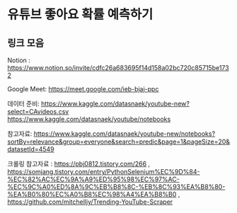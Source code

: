 # 유튜브 좋아요 확률 예측하기

## 링크 모음

Notion : https://www.notion.so/invite/cdfc26a683695f14d158a02bc720c85715be1732

Google Meet: https://meet.google.com/ieb-bjaj-ppc

데이터 준비: https://www.kaggle.com/datasnaek/youtube-new?select=CAvideos.csv
            https://www.kaggle.com/datasnaek/youtube/notebooks

참고자료: https://www.kaggle.com/datasnaek/youtube-new/notebooks?sortBy=relevance&group=everyone&search=predic&page=1&pageSize=20&datasetId=4549

크롤링 참고자료 : https://pbj0812.tistory.com/266 , https://somjang.tistory.com/entry/PythonSelenium%EC%9D%84-%EC%82%AC%EC%9A%A9%ED%95%98%EC%97%AC-%EC%9C%A0%ED%8A%9C%EB%B8%8C-%EB%8C%93%EA%B8%80-%EA%B0%80%EC%A0%B8%EC%98%A4%EA%B8%B0 , https://github.com/mitchelljy/Trending-YouTube-Scraper
